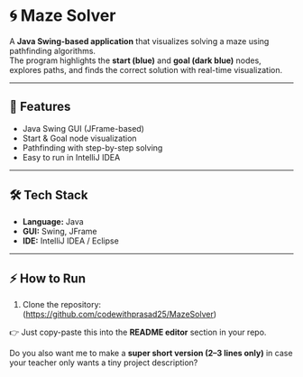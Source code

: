 # 🌀 Maze Solver

A **Java Swing-based application** that visualizes solving a maze using pathfinding algorithms.  
The program highlights the **start (blue)** and **goal (dark blue)** nodes, explores paths, and finds the correct solution with real-time visualization.  

---

## 🚀 Features
- Java Swing GUI (JFrame-based)
- Start & Goal node visualization
- Pathfinding with step-by-step solving
- Easy to run in IntelliJ IDEA

---

## 🛠️ Tech Stack
- **Language:** Java  
- **GUI:** Swing, JFrame  
- **IDE:** IntelliJ IDEA / Eclipse  

---

## ⚡ How to Run
1. Clone the repository:
(https://github.com/codewithprasad25/MazeSolver)

👉 Just copy-paste this into the **README editor** section in your repo.  

Do you also want me to make a **super short version (2–3 lines only)** in case your teacher only wants a tiny project description?
